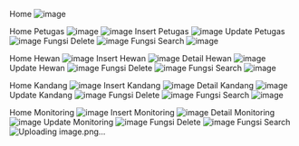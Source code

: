 Home
![image](https://github.com/user-attachments/assets/2ba567cd-9437-42bb-b6d8-108c86056cd6)

Home Petugas
![image](https://github.com/user-attachments/assets/a7144e76-003d-4af4-8f8f-ac44342d6eb5)
![image](https://github.com/user-attachments/assets/af1f19da-ea84-4435-9014-6cd5fd91b12b)
Insert Petugas
![image](https://github.com/user-attachments/assets/0a4afa01-aef1-49e4-921c-1ed6c1013f61)
Update Petugas
![image](https://github.com/user-attachments/assets/43d726b6-6fd9-47d3-99c3-848018d67c26)
Fungsi Delete
![image](https://github.com/user-attachments/assets/d2082ba3-9606-41b2-924e-e834230bd1bf)
Fungsi Search
![image](https://github.com/user-attachments/assets/8442c945-7895-4ad1-8b32-8574562d6ae9)


Home Hewan
![image](https://github.com/user-attachments/assets/12f0e428-6ad6-4ec0-92c5-fdffc85d7729)
Insert Hewan
![image](https://github.com/user-attachments/assets/e0c1995e-0069-456c-91d7-56d90e6b07bd)
Detail Hewan
![image](https://github.com/user-attachments/assets/cda0a396-52dc-443d-b1db-a0e50014d3fb)
Update Hewan
![image](https://github.com/user-attachments/assets/3e42660f-a6cc-40c0-b206-b90cc455c499)
Fungsi Delete
![image](https://github.com/user-attachments/assets/644dacd0-9f9b-4670-aee9-d94b637addf3)
Fungsi Search
![image](https://github.com/user-attachments/assets/8d4d7a55-8a93-4927-8487-3d44b3792339)

Home Kandang
![image](https://github.com/user-attachments/assets/4013ff8c-2c6d-4b73-8682-af3680cc5855)
Insert Kandang
![image](https://github.com/user-attachments/assets/ebb51d47-eb2b-4140-9313-6387ede59840)
Detail Kandang
![image](https://github.com/user-attachments/assets/a7ff5eeb-9393-4ed6-ac0f-8766fca1691b)
Update Kandang
![image](https://github.com/user-attachments/assets/15b6b2ec-ed35-4b8d-80f9-1562fb969ac8)
Fungsi Delete
![image](https://github.com/user-attachments/assets/1caf32ed-3c4b-499a-84de-d78a5abd4f87)
Fungsi Search
![image](https://github.com/user-attachments/assets/33468d6b-8675-4044-9213-3bfaf358fc0f)

Home Monitoring
![image](https://github.com/user-attachments/assets/3880fcf0-1151-417e-a3ca-6751a0745995)
Insert Monitoring
![image](https://github.com/user-attachments/assets/5ac1b675-5f6a-4861-a40c-3871bbaef1a2)
Detail Monitoring
![image](https://github.com/user-attachments/assets/84d0ee55-cda7-45d7-a9ae-92ee8a3f0928)
Update Monitoring
![image](https://github.com/user-attachments/assets/29174b57-708a-40a1-988d-6e3c82226273)
Fungsi Delete
![image](https://github.com/user-attachments/assets/b970b1b6-028b-4952-9c87-6737fc637659)
Fungsi Search
![Uploading image.png…]()


